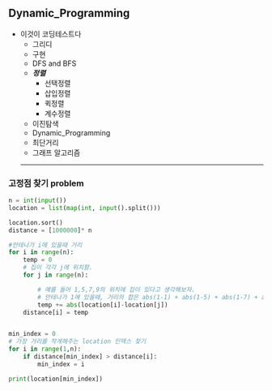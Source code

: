 ## Dynamic_Programming
   
* 이것이 코딩테스트다
  * 그리디
  * 구현
  * DFS and BFS
  * ***정렬***
    * 선택정렬
    * 삽입정렬
    * 퀵정렬
    * 계수정렬
  * 이진탐색
  * Dynamic_Programming
  * 최단거리
  * 그래프 알고리즘
  ***   

### 고정점 찾기 problem 

```python
n = int(input())
location = list(map(int, input().split()))

location.sort()
distance = [1000000]* n

#안테나가 i에 있을때 거리
for i in range(n):
    temp = 0
    # 집이 각각 j에 위치함.
    for j in range(n):

        # 예를 들어 1,5,7,9의 위치에 집이 있다고 생각해보자.
        # 안테나가 1에 있을때, 거리의 합은 abs(1-1) + abs(1-5) + abs(1-7) + abs(1-9) 이렇다.
        temp += abs(location[i]-location[j])
    distance[i] = temp


min_index = 0
# 가장 거리를 작게해주는 location 인덱스 찾기
for i in range(1,n):
    if distance[min_index] > distance[i]:
        min_index = i

print(location[min_index])
```